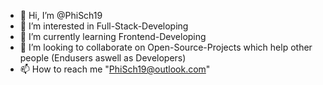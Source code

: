 - 👋 Hi, I’m @PhiSch19
- 👀 I’m interested in Full-Stack-Developing
- 🌱 I’m currently learning Frontend-Developing
- 💞️ I’m looking to collaborate on Open-Source-Projects which help other people (Endusers aswell as Developers)
- 📫 How to reach me "PhiSch19@outlook.com"

<!---
PhiSch19/PhiSch19 is a ✨ special ✨ repository because its `README.md` (this file) appears on your GitHub profile.
You can click the Preview link to take a look at your changes.
--->
